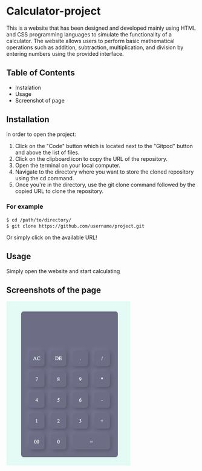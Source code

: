 # Calculator-project

This is a website that has been designed and developed mainly using HTML and CSS programming languages to simulate the functionality of a calculator. The website allows users to perform basic mathematical operations such as addition, subtraction, multiplication, and division by entering numbers using the provided interface.

## Table of Contents

- Instalation
- Usage
- Screenshot of page

## Installation

in order to open the project:

1. Click on the "Code" button which is located next to the "Gitpod" button and above the list of files.
2. Click on the clipboard icon to copy the URL of the repository.
3. Open the terminal on your local computer.
4. Navigate to the directory where you want to store the cloned repository using the cd command.
5. Once you're in the directory, use the git clone command followed by the copied URL to clone the repository.

### For example

```shell
$ cd /path/to/directory/
$ git clone https://github.com/username/project.git
```

Or simply click on the available URL!

## Usage

Simply open the website and start calculating

## Screenshots of the page

<img src="sscal.png" width="65%">
